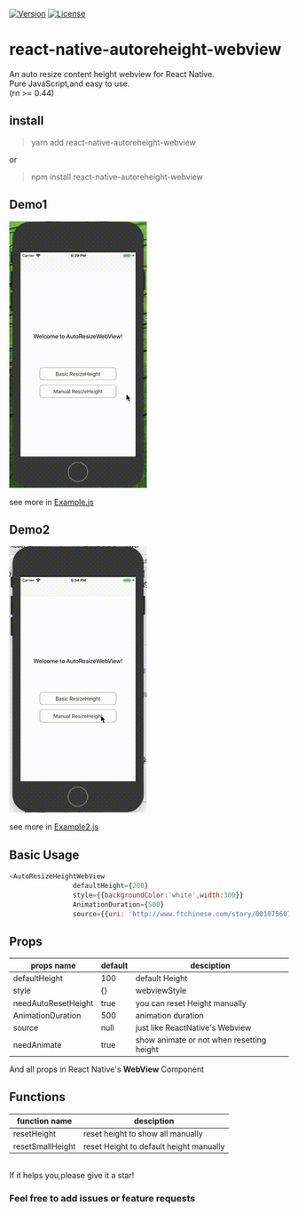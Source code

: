 [![Version](http://img.shields.io/npm/v/react-native-autoreheight-webview.svg?style=flat-square)](https://npmjs.org/package/aframe-forcegraph-component)
[![License](http://img.shields.io/npm/l/react-native-autoreheight-webview.svg?style=flat-square)](https://npmjs.org/package/aframe-forcegraph-component)

# react-native-autoreheight-webview

An auto resize content height webview for React Native.  <br>
Pure JavaScript,and easy to use.  
(rn >= 0.44)
<br>


## install

>yarn add react-native-autoreheight-webview 

or
>npm install react-native-autoreheight-webview 

## Demo1
![showtime1](https://github.com/CrazyPeter/react-native-autoreheight-webview/blob/master/demo1.gif)

see more in [Example.js](https://github.com/CrazyPeter/react-native-autoreheight-webview/blob/master/Example.js)

## Demo2
![showtime1](https://github.com/CrazyPeter/react-native-autoreheight-webview/blob/master/demo2.gif)

see more in [Example2.js](https://github.com/CrazyPeter/react-native-autoreheight-webview/blob/master/Example2.js)

## Basic Usage

```javascript
<AutoResizeHeightWebView
                defaultHeight={200}
                style={{backgroundColor:'white',width:300}}
                AnimationDuration={500} 
                source={{uri: 'http://www.ftchinese.com/story/001075607'}}/> 
```

## Props

| props name | default  | desciption |
| --- | --- | --- |
| defaultHeight | 100 | default Height |
| style | {} | webviewStyle |
| needAutoResetHeight | true | you can reset Height manually |
| AnimationDuration | 500 | animation duration |
| source | null | just like ReactNative's Webview |
| needAnimate | true | show animate or not when resetting height |

And all props in React Native's **WebView** Component

## Functions
| function name | desciption |
| --- | --- |
|resetHeight|reset height to show all manually|
|resetSmallHeight|reset Height to default height manually|



<br>
If it helps you,please give it a star!

### Feel free to add issues or feature requests


